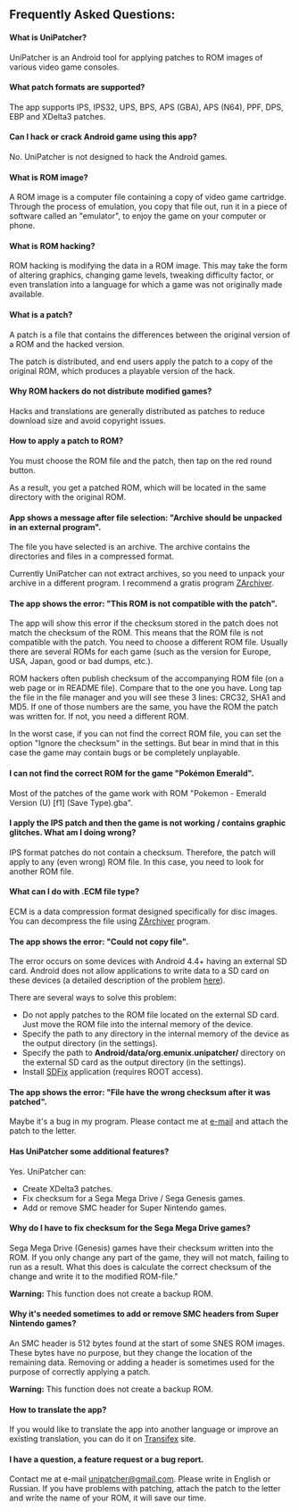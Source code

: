 ## Frequently Asked Questions:

#### What is UniPatcher?

UniPatcher is an Android tool for applying patches to ROM images of various video game consoles.

#### What patch formats are supported?

The app supports IPS, IPS32, UPS, BPS, APS (GBA), APS (N64), PPF, DPS, EBP and XDelta3 patches.

#### Can I hack or crack Android game using this app?

No. UniPatcher is not designed to hack the Android games.

#### What is ROM image?

A ROM image is a computer file containing a copy of video game cartridge. Through the process of emulation, you copy that file out, run it in a piece of software called an "emulator", to enjoy the game on your computer or phone.

#### What is ROM hacking?

ROM hacking is modifying the data in a ROM image. This may take the form of altering graphics, changing game levels, tweaking difficulty factor, or even translation into a language for which a game was not originally made available.

#### What is a patch?

A patch is a file that contains the differences between the original version of a ROM and the hacked version.

The patch is distributed, and end users apply the patch to a copy of the original ROM, which produces a playable version of the hack.

#### Why ROM hackers do not distribute modified games?

Hacks and translations are generally distributed as patches to reduce download size and avoid copyright issues.

#### How to apply a patch to ROM?

You must choose the ROM file and the patch, then tap on the red round button.

As a result, you get a patched ROM, which will be located in the same directory with the original ROM.

#### App shows a message after file selection: "Archive should be unpacked in an external program".

The file you have selected is an archive. The archive contains the directories and files in a compressed format.

Currently UniPatcher can not extract archives, so you need to unpack your archive in a different program. I recommend a gratis program [ZArchiver](https://play.google.com/store/apps/details?id=ru.zdevs.zarchiver).

#### The app shows the error: "This ROM is not compatible with the patch".

The app will show this error if the checksum stored in the patch does not match the checksum of the ROM. This means that the ROM file is not compatible with the patch. You need to choose a different ROM file. Usually there are several ROMs for each game (such as the version for Europe, USA, Japan, good or bad dumps, etc.).

ROM hackers often publish checksum of the accompanying ROM file (on a web page or in README file). Compare that to the one you have. Long tap the file in the file manager and you will see these 3 lines: CRC32, SHA1 and MD5. If one of those numbers are the same, you have the ROM the patch was written for. If not, you need a different ROM.

In the worst case, if you can not find the correct ROM file, you can set the option "Ignore the checksum" in the settings. But bear in mind that in this case the game may contain bugs or be completely unplayable.

#### I can not find the correct ROM for the game "Pokémon Emerald".

Most of the patches of the game work with ROM "Pokemon - Emerald Version (U) \[f1\] (Save Type).gba".

#### I apply the IPS patch and then the game is not working / contains graphic glitches. What am I doing wrong?

IPS format patches do not contain a checksum. Therefore, the patch will apply to any (even wrong) ROM file. In this case, you need to look for another ROM file.

#### What can I do with .ECM file type?

ECM is a data compression format designed specifically for disc images. You can decompress the file using [ZArchiver](https://play.google.com/store/apps/details?id=ru.zdevs.zarchiver) program.

#### The app shows the error: "Could not copy file".

The error occurs on some devices with Android 4.4+ having an external SD card. Android does not allow applications to write data to a SD card on these devices (a detailed description of the problem [here](http://www.androidpolice.com/2014/02/17/external-blues-google-has-brought-big-changes-to-sd-cards-in-kitkat-and-even-samsung-may-be-implementing-them/)).

There are several ways to solve this problem:

- Do not apply patches to the ROM file located on the external SD card. Just move the ROM file into the internal memory of the device.
- Specify the path to any directory in the internal memory of the device as the output directory (in the settings).
- Specify the path to **Android/data/org.emunix.unipatcher/** directory on the external SD card as the output directory (in the settings).
- Install [SDFix](https://play.google.com/store/apps/details?id=nextapp.sdfix) application (requires ROOT access).

#### The app shows the error: "File have the wrong checksum after it was patched".

Maybe it's a bug in my program. Please contact me at [e-mail](mailto:unipatcher@gmail.com) and attach the patch to the letter.

#### Has UniPatcher some additional features?

Yes. UniPatcher can:

- Create XDelta3 patches.
- Fix checksum for a Sega Mega Drive / Sega Genesis games.
- Add or remove SMC header for Super Nintendo games.

#### Why do I have to fix checksum for the Sega Mega Drive games?

Sega Mega Drive (Genesis) games have their checksum written into the ROM. If you only change any part of the game, they will not match, failing to run as a result. What this does is calculate the correct checksum of the change and write it to the modified ROM-file."

**Warning:** This function does not create a backup ROM.

#### Why it's needed sometimes to add or remove SMC headers from Super Nintendo games?

An SMC header is 512 bytes found at the start of some SNES ROM images. These bytes have no purpose, but they change the location of the remaining data. Removing or adding a header is sometimes used for the purpose of correctly applying a patch.

**Warning:** This function does not create a backup ROM.

#### How to translate the app?

If you would like to translate the app into another language or improve an existing translation, you can do it on [Transifex](https://www.transifex.com/unipatcher/unipatcher/dashboard/) site.

#### I have a question, a feature request or a bug report.

Contact me at e-mail <unipatcher@gmail.com>. Please write in English or Russian. If you have problems with patching, attach the patch to the letter and write the name of your ROM, it will save our time.
